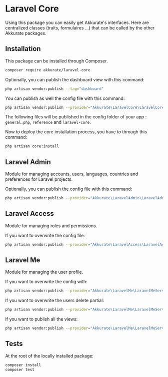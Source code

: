 # Laravel Core

Using this package you can easily get Akkurate's interfaces. Here are centralized classes (traits, formulaires ...) that can be called by the other Akkurate packages.

## Installation

This package can be installed through Composer.

``` bash
composer require akkurate/laravel-core
```

Optionally, you can publish the dashboard view with this command:
```bash
php artisan vendor:publish --tag="dashboard"
```

You can publish as well the config file with this command:
```bash
php artisan vendor:publish --provider="Akkurate\LaravelCore\LaravelCoreServiceProvider" --tag="config"
```

The following files will be published in the config folder of your app : ``general.php``, `reference` and `laravel-core`.

Now to deploy the core installation process, you have to through this command:
```bash
php artisan core:install
```

## Laravel Admin

Module for managing accounts, users, languages, countries and preferences for Laravel projects.

Optionally, you can publish the config file with this command:
```bash
php artisan vendor:publish --provider="Akkurate\LaravelAdmin\LaravelAdminServiceProvider" --tag="config"
```

## Laravel Access

Module for managing roles and permissions.

If you want to overwrite the config file:
```bash
php artisan vendor:publish --provider="Akkurate\LaravelAccess\LaravelAccessServiceProvider" --tag="config"
```

## Laravel Me

Module for managing the user profile.

If you want to overwrite the config with:
```bash
php artisan vendor:publish --provider="Akkurate\LaravelMe\LaravelMeServiceProvider" --tag="config"
```

If you want to overwrite the users delete partial:
```bash
php artisan vendor:publish --provider="Akkurate\LaravelMe\LaravelMeServiceProvider" --tag="user-partials"
```

If you want to publish all the views:
```bash
php artisan vendor:publish --provider="Akkurate\LaravelMe\LaravelMeServiceProvider" --tag="views"
```

## Tests

At the root of the locally installed package:
```bash
composer install
composer test
```
